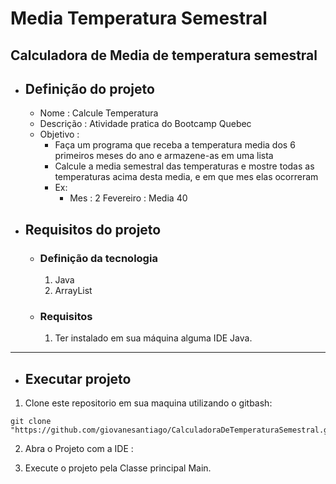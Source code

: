 # Media Temperatura Semestral
Calculadora de Media de temperatura semestral  
---
- ##  Definição do projeto
    - Nome : Calcule Temperatura
    - Descrição : Atividade pratica do Bootcamp Quebec 
    - Objetivo : 
        - Faça  um programa que receba a temperatura media dos 6 primeiros meses do ano e armazene-as em uma lista 
        -  Calcule a media semestral das temperaturas e mostre todas as temperaturas acima desta media, e em que mes elas ocorreram 
        - Ex:
            - Mes : 2  Fevereiro : Media 40
- ## Requisitos do projeto 
    - ### Definição da tecnologia
        1. Java
        2. ArrayList
        
    - ### Requisitos 
        1. Ter instalado em sua máquina alguma IDE Java.
               
---
- ## Executar projeto 


 1. Clone este repositorio em sua maquina utilizando o gitbash:
 
``` 
git clone "https://github.com/giovanesantiago/CalculadoraDeTemperaturaSemestral.git"
```

2. Abra o Projeto com a IDE :
 
3. Execute o projeto pela Classe principal Main.
